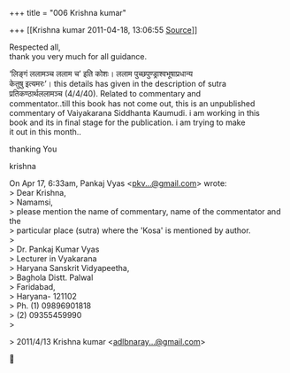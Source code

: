 +++
title = "006 Krishna kumar"

+++
[[Krishna kumar	2011-04-18, 13:06:55 [Source](https://groups.google.com/g/bvparishat/c/0tE7NQxD5fw)]]



  
Respected all,  
thank you very much for all guidance.

‘लिङ्गं ललामञ्च ललाम च’ इति कोशः। ललाम पुच्छपुण्ड्राश्वभूषाप्रधान्य  
केतुषु इत्यमरः’। this details has given in the description of sutra  
प्रतिकण्ठार्थललामञ्च (4/4/40). Related to commentary and  
commentator..till this book has not come out, this is an unpublished  
commentary of Vaiyakarana Siddhanta Kaumudi. i am working in this  
book and its in final stage for the publication. i am trying to make  
it out in this month..

thanking You

krishna

  
On Apr 17, 6:33am, Pankaj Vyas \<[pkv...@gmail.com]()\> wrote:  
\> Dear Krishna,  
\> Namamsi,  
\> please mention the name of commentary, name of the commentator and the  
\> particular place (sutra) where the 'Kosa' is mentioned by author.  
\>  
\> Dr. Pankaj Kumar Vyas  
\> Lecturer in Vyakarana  
\> Haryana Sanskrit Vidyapeetha,  
\> Baghola Distt. Palwal  
\> Faridabad,  
\> Haryana- 121102  
\> Ph. (1) 09896901818  
\>    (2) 09355459990  
\>  

\> 2011/4/13 Krishna kumar \<[adlbnaray...@gmail.com]()\>



